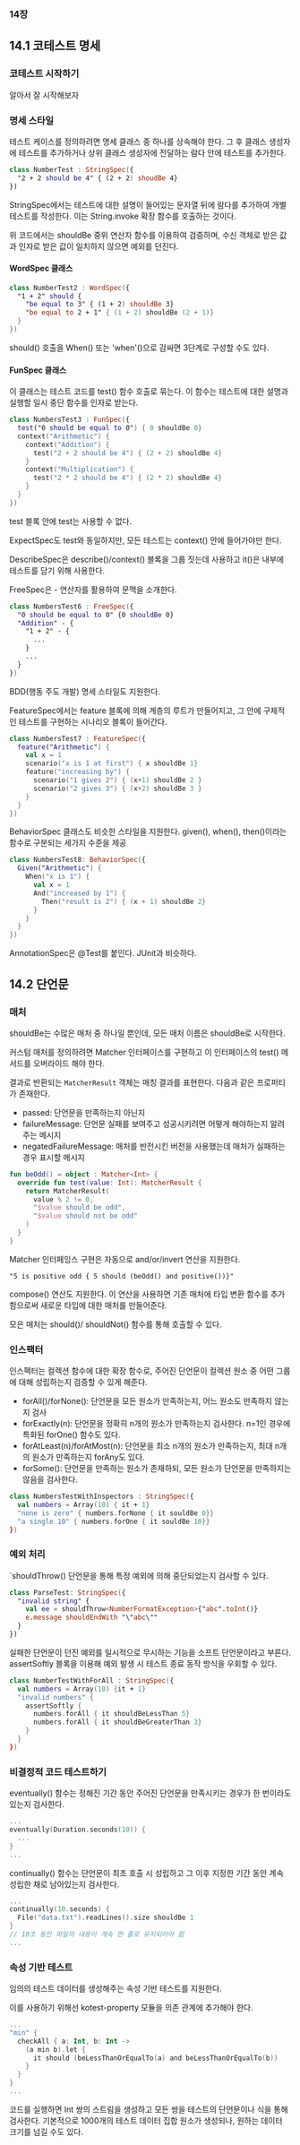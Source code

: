 ### 14장

## 14.1 코테스트 명세

### 코테스트 시작하기
알아서 잘 시작해보자

### 명세 스타일

테스트 케이스를 정의하려면 명세 클래스 중 하나를 상속해야 한다. 그 후 클래스 생성자에 테스트를 추가하거나 상위 클래스 생성자에 전달하는 람다 안에 테스트를 추가한다.

```kotlin
class NumberTest : StringSpec({
  "2 + 2 should be 4" { (2 + 2) shoudBe 4}
})
```

StringSpec에서는 테스트에 대한 설명이 들어있는 문자열 뒤에 람다를 추가하여 개별 테스트를 작성한다. 이는 String.invoke 확장 함수를 호출하는 것이다.

위 코드에서는 shouldBe 중위 연산자 함수를 이용하여 검증하며, 수신 객체로 받은 값과 인자로 받은 값이 일치하지 않으면 예외를 던진다.

#### WordSpec 클래스
```kotlin
class NumberTest2 : WordSpec({
  "1 + 2" should {
    "be equal to 3" { (1 + 2) shouldBe 3}
    "be equal to 2 + 1" { (1 + 2) shouldBe (2 + 1)}
  }
})
```

should() 호출을 When() 또는 'when'()으로 감싸면 3단계로 구성할 수도 있다.

#### FunSpec 클래스
이 클래스는 테스트 코드를 test() 함수 호출로 묶는다. 이 함수는 테스트에 대한 설명과 실행할 일시 중단 함수를 인자로 받는다.

```kotlin
class NumbersTest3 : FunSpec({
  test("0 should be equal to 0") { 0 shouldBe 0}
  context("Arithmetic") {
    context("Addition") {
      test("2 + 2 should be 4") { (2 + 2) shouldBe 4}
    }
    context("Multiplication") {
      test("2 * 2 should be 4") { (2 * 2) shouldBe 4}
    }
  }
})
```

test 블록 안에 test는 사용할 수 없다.

ExpectSpec도 test와 동일하지만, 모든 테스트는 context() 안에 들어가야만 한다.

DescribeSpec은 describe()/context() 블록을 그룹 짓는데 사용하고 it()은 내부에 테스트를 담기 위해 사용한다.

FreeSpec은 - 연산자를 활용하여 문맥을 소개한다.

```kotlin
class NumbersTest6 : FreeSpec({
  "0 should be equal to 0" {0 shouldBe 0}
  "Addition" - {
    "1 + 2" - {
      ...
    }
    ...
  }
})
```

BDD(행동 주도 개발) 명세 스타일도 지원한다.

FeatureSpec에서는 feature 블록에 의해 계층의 루트가 만들어지고, 그 안에 구체적인 테스트를 구현하는 시나리오 블록이 들어간다.

```kotlin
class NumbersTest7 : FeatureSpec({
  feature("Arithmetic") {
    val x = 1
    scenario("x is 1 at first") { x shouldBe 1}
    feature("increasing by") {
      scenario("1 gives 2") { (x+1) shouldBe 2 }
      scenario("2 gives 3") { (x+2) shouldBe 3 }
    }
  }
})
```

BehaviorSpec 클래스도 비슷한 스타일을 지원한다. given(), when(), then()이라는 함수로 구분되는 세가지 수준을 제공

```kotlin
class NumbersTest8: BehaviorSpec({
  Given("Arithmetic") {
    When("x is 1") {
      val x = 1
      And("increased by 1") {
        Then("result is 2") { (x + 1) shouldBe 2}
      }
    }
  }
})
```

AnnotationSpec은 @Test를 붙인다. JUnit과 비슷하다.

## 14.2 단언문
### 매처
shouldBe는 수많은 매처 중 하나일 뿐인데, 모든 매처 이름은 shouldBe로 시작한다.

커스텀 매처를 정의하려면 Matcher 인터페이스를 구현하고 이 인터페이스의 test() 메서드를 오버라이드 해야 한다.

결과로 반환되는 `MatcherResult` 객체는 매칭 결과를 표현한다.
다음과 같은 프로퍼티가 존재한다.
- passed: 단언문을 만족하는지 아닌지
- failureMessage: 단언문 실패를 보여주고 성공시키려면 어떻게 해야하는지 알려주는 메시지
- negatedFailureMessage: 매처를 반전시킨 버전을 사용했는데 매처가 실패하는 경우 표시할 메시지

```kotlin
fun beOdd() = object : Matcher<Int> {
  override fun test(value: Int): MatcherResult {
    return MatcherResult(
      value % 2 != 0,
      "$value should be odd",
      "$value should not be odd"
    )
  }
}
```

Matcher 인터페잉스 구현은 자동으로 and/or/invert 연산을 지원한다.

`"5 is positive odd { 5 should (beOdd() and positive())}"`

compose() 연산도 지원한다. 이 연산을 사용하면 기존 매처에 타입 변환 함수를 추가함으로써 새로운 타입에 대한 매처를 만들어준다.

모은 매처는 should()/ shouldNot() 함수를 통해 호출할 수 있다.

### 인스팩터
인스펙터는 컬렉션 함수에 대한 확장 함수로, 주어진 단언문이 컬렉션 원소 중 어떤 그룹에 대해 성립하는지 검증할 수 있게 해준다.

- forAll()/forNone(): 단언문을 모든 원소가 만족하는지, 어느 원소도 만족하지 않는지 검사
- forExactly(n): 단언문을 정확히 n개의 원소가 만족하는지 검사한다. n=1인 경우에 특화된 forOne() 함수도 있다.
- forAtLeast(n)/forAtMost(n): 단언문을 최소 n개의 원소가 만족하는지, 최대 n개의 원소가 만족하는지 forAny도 있다.
- forSome(): 단언문을 만족하는 원소가 존재하되, 모든 원소가 단언문을 만족하지는 않음을 검사한다.

```kotlin
class NumbersTestWithInspectors : StringSpec({
  val numbers = Array(10) { it + 1}
  "none is zero" { numbers.forNone { it souldBe 0}}
  "a single 10" { numbers.forOne { it souldBe 10}}
})
```

### 예외 처리
`shouldThrow() 단언문을 통해 특정 예외에 의해 중단되었는지 검사할 수 있다.

```kotlin
class ParseTest: StringSpec({
  "invalid string" {
    val ee = shouldThrow<NumberFormatException>{"abc".toInt()}
    e.message shouldEndWith "\"abc\""
  }
})
```

실패한 단언문이 던진 예외를 일시적으로 무시하는 기능을 소프트 단언문이라고 부른다. assertSoftly 블록을 이용해 예외 발생 시 테스트 종료 동작 방식을 우회할 수 있다.

```kotlin
class NumberTestWithForAll : StringSpec({
  val numbers = Array(10) {it + 1}
  "invalid numbers" {
    assertSoftly {
      numbers.forAll { it shouldBeLessThan 5}
      numbers.forAll { it shouldBeGreaterThan 3}
    }
  }
})
```

### 비결정적 코드 테스트하기
eventually() 함수는 정해진 기간 동안 주어진 단언문을 만족시키는 경우가 한 번이라도 있는지 검사한다.

```kotlin
...
eventually(Duration.seconds(10)) {
  ...
}
...
```

continually() 함수는 단언문이 최초 호출 시 성립하고 그 이후 지정한 기간 동안 계속 성립한 채로 남아있는지 검사한다.

```kotlin
...
continually(10.seconds) {
  File("data.txt").readLines().size shouldBe 1
}
// 10초 동안 파일의 내용이 계속 한 줄로 유지되어야 함
...
```


### 속성 기반 테스트
임의의 테스트 데이터를 생성해주는 속성 기반 테스트를 지원한다.

이를 사용하기 위해선 kotest-property 모듈을 의존 관계에 추가해야 한다.

```kotlin
...
"min" {
  checkAll { a: Int, b: Int ->
    (a min b).let {
      it should (beLessThanOrEqualTo(a) and beLessThanOrEqualTo(b))
    }
  }
}
...
```

코드를 실행하면 Int 쌍의 스트림을 생성하고 모든 쌍을 테스트의 단언문이나 식을 통해 검사한다. 기본적으로 1000개의 테스트 데이터 집합 원소가 생성되나, 원하는 데이터 크기를 넘길 수도 있다.
